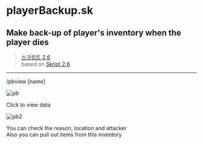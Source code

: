 # playerBackup.sk
Make back-up of player's inventory when the player dies
---
>[스크립트 2.6](https://github.com/SkriptLang/Skript/releases)   
>based on [Skript 2.6](https://github.com/SkriptLang/Skript/releases)  
---


/pbview [name]


![pb](https://user-images.githubusercontent.com/31058262/146009170-2f9b88e5-e338-4acc-9e19-a3c8841e35cc.png)


Click to view data


![pb2](https://user-images.githubusercontent.com/31058262/146010198-a88cba84-5b75-4a58-96d6-0d8e68016fc6.png)


You can check the reason, location and attacker   
Also you can pull out items from this inventory
